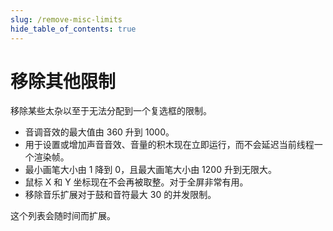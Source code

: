 ```yaml
---
slug: /remove-misc-limits
hide_table_of_contents: true
---
```


# 移除其他限制

移除某些太杂以至于无法分配到一个复选框的限制。

 - 音调音效的最大值由 360 升到 1000。
 - 用于设置或增加声音音效、音量的积木现在立即运行，而不会延迟当前线程一个渲染帧。
 - 最小画笔大小由 1 降到 0，且最大画笔大小由 1200 升到无限大。
 - 鼠标 X 和 Y 坐标现在不会再被取整。对于全屏非常有用。
 - 移除音乐扩展对于鼓和音符最大 30 的并发限制。

这个列表会随时间而扩展。
